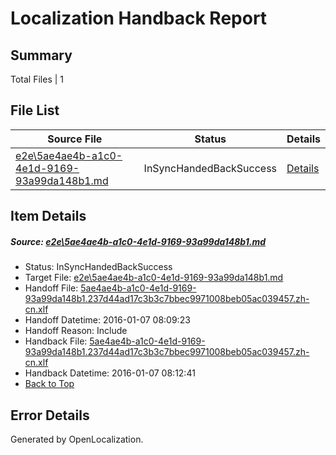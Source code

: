 # <a name='report-top'></a> Localization Handback Report

## Summary
 Total Files | 1

## File List
 Source File | Status | Details 
 ----------- | ------ | ------- 
 [e2e\5ae4ae4b-a1c0-4e1d-9169-93a99da148b1.md](https://github.com/OpenLocalizationTest/oltest/blob/087d14f3fad5dd48276675995158b792f05b75e9/e2e/5ae4ae4b-a1c0-4e1d-9169-93a99da148b1.md) | InSyncHandedBackSuccess | [Details](#bd5b7801b5c09c4eee5acc3ccdd6a5066f8f57a41)

## Item Details
##### <a name='bd5b7801b5c09c4eee5acc3ccdd6a5066f8f57a41'></a> Source: [e2e\5ae4ae4b-a1c0-4e1d-9169-93a99da148b1.md](https://github.com/OpenLocalizationTest/oltest/blob/087d14f3fad5dd48276675995158b792f05b75e9/e2e/5ae4ae4b-a1c0-4e1d-9169-93a99da148b1.md)
* Status: InSyncHandedBackSuccess
* Target File: [e2e\5ae4ae4b-a1c0-4e1d-9169-93a99da148b1.md](https://github.com/OpenLocalizationTestOrg/oltest.zh-cn/blob/fbdc8a32189d554cd81a745e4ede4e45cfc6cbf9/e2e/5ae4ae4b-a1c0-4e1d-9169-93a99da148b1.md)
* Handoff File: [5ae4ae4b-a1c0-4e1d-9169-93a99da148b1.237d44ad17c3b3c7bbec9971008beb05ac039457.zh-cn.xlf](https://github.com/OpenLocalizationTestOrg/olhandoff/blob/2fcae965c6ad9f5160e0969b66eec8e0a67c5acd/ol-handoff/OpenLocalizationTestOrg/oltest.zh-cn/yufeih/5ae4ae4b-a1c0-4e1d-9169-93a99da148b1.237d44ad17c3b3c7bbec9971008beb05ac039457.zh-cn.xlf)
* Handoff Datetime: 2016-01-07 08:09:23
* Handoff Reason: Include
* Handback File: [5ae4ae4b-a1c0-4e1d-9169-93a99da148b1.237d44ad17c3b3c7bbec9971008beb05ac039457.zh-cn.xlf](https://github.com/OpenLocalizationTestOrg/olhandback/blob/0e342a77e3585b0c8855fdd9cf07a629f375b37e/ol-handback/OpenLocalizationTestOrg/oltest.zh-cn/yufeih/5ae4ae4b-a1c0-4e1d-9169-93a99da148b1.237d44ad17c3b3c7bbec9971008beb05ac039457.zh-cn.xlf)
* Handback Datetime: 2016-01-07 08:12:41
* [Back to Top](#report-top)


## Error Details

Generated by OpenLocalization.
